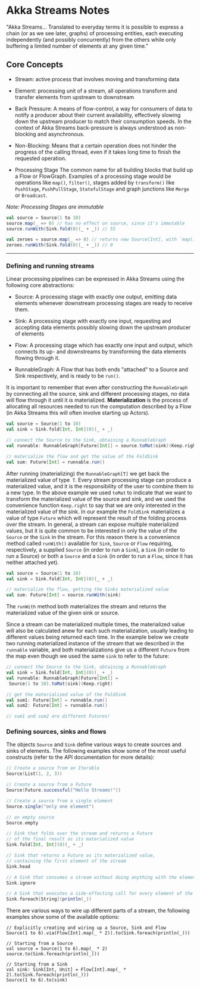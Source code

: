 # Akka Streams Notes

"Akka Streams... Translated to everyday terms it is possible to express a chain
(or as we see later, graphs) of processing entities, each executing
independently (and possibly concurrently) from the others while only buffering a
 limited number of elements at any given time."

## Core Concepts
- Stream:
active process that involves moving and transforming data
- Element:
processing unit of a stream, all operations transform and transfer elements from
upstream to downstream
- Back Pressure:
A means of flow-control, a way for consumers of data to notify a producer about
their current availability, effectively slowing down the upstream producer to
match their consumption speeds. In the context of Akka Streams back-pressure is
always understood as non-blocking and asynchronous.
- Non-Blocking:
Means that a certain operation does not hinder the progress of the calling
thread, even if it takes long time to finish the requested operation.

- Processing Stage
The common name for all building blocks that build up a Flow or FlowGraph.
Examples of a processing stage would be operations like `map()`, `filter()`,
stages added by `transform()` like `PushStage`, `PushPullStage`, `StatefulStage`
and graph junctions like `Merge` or `Broadcast`.

*Note: Processing Stages are immutable*
```scala
val source = Source(1 to 10)
source.map(_ => 0) // has no effect on source, since it's immutable
source.runWith(Sink.fold(0)(_ + _)) // 55

val zeroes = source.map(_ => 0) // returns new Source[Int], with `map()` appended
zeroes.runWith(Sink.fold(0)(_ + _)) // 0
```
___

### Defining and running streams
Linear processing pipelines can be expressed in Akka Streams using the following core abstractions:

- Source:
A processing stage with exactly one output, emitting data elements whenever
downstream processing stages are ready to receive them.
- Sink:
A processing stage with exactly one input, requesting and accepting data
elements possibly slowing down the upstream producer of elements

- Flow:
A processing stage which has exactly one input and output, which connects its
up- and downstreams by transforming the data elements flowing through it.

- RunnableGraph:
A Flow that has both ends "attached" to a Source and Sink respectively, and is
ready to be `run()`.

It is important to remember that even after constructing the `RunnableGraph`
by connecting all the source, sink and different processing stages, no data will
 flow through it until it is materialized. **Materialization**
is the process of allocating all resources needed to run the computation
 described by a Flow (in Akka Streams this will often involve starting up
Actors).

```scala
val source = Source(1 to 10)
val sink = Sink.fold[Int, Int](0)(_ + _)

// connect the Source to the Sink, obtaining a RunnableGraph
val runnable: RunnableGraph[Future[Int]] = source.toMat(sink)(Keep.right)

// materialize the flow and get the value of the FoldSink
val sum: Future[Int] = runnable.run()
```

After running (materializing) the `RunnableGraph[T]` we get back the
materialized value of type` T`. Every stream processing stage can produce a
materialized value, and it is the responsibility of the user to combine them to
a new type. In the above example we used `toMat` to indicate that we want to
transform the materialized value of the source and sink, and we used the
convenience function `Keep.right` to say that we are only interested in the
materialized value of the sink. In our example the `FoldSink` materializes a
value of type `Future` which will represent the result of the folding
 process over the stream. In general, a stream can expose multiple
 materialized values, but it is quite common to be interested in only the
 value of the `Source` or the `Sink` in
the stream. For this reason there is a convenience method called `runWith()`
available for `Sink`, `Source` or `Flow` requiring, respectively, a supplied `Source`
(in order to run a `Sink`), a `Sink` (in order to run a Source) or both a `Source`
and a `Sink` (in order to run a `Flow`, since it has neither attached yet).

```scala
val source = Source(1 to 10)
val sink = Sink.fold[Int, Int](0)(_ + _)

// materialize the flow, getting the Sinks materialized value
val sum: Future[Int] = source.runWith(sink)
```
The `runWith` method both materializes the stream and returns the
materialized value of the given sink or source.

Since a stream can be materialized multiple times, the materialized value
will also be calculated anew for each such materialization, usually leading to
 different values being returned each time. In the example below we create two
 running materialized instance of the stream that we described in the `runnable`
 variable, and both materializations give us a different `Future` from the map
 even though we used the same `sink` to refer to the future:

 ```scala
 // connect the Source to the Sink, obtaining a RunnableGraph
val sink = Sink.fold[Int, Int](0)(_ + _)
val runnable: RunnableGraph[Future[Int]] =
  Source(1 to 10).toMat(sink)(Keep.right)

// get the materialized value of the FoldSink
val sum1: Future[Int] = runnable.run()
val sum2: Future[Int] = runnable.run()

// sum1 and sum2 are different Futures!
```

### Defining sources, sinks and flows

The objects `Source` and `Sink` define various ways to create sources and
sinks of elements. The following examples show some of the most useful
constructs (refer to the API documentation for more details):

```scala
// Create a source from an Iterable
Source(List(1, 2, 3))

// Create a source from a Future
Source(Future.successful("Hello Streams!"))

// Create a source from a single element
Source.single("only one element")

// an empty source
Source.empty

// Sink that folds over the stream and returns a Future
// of the final result as its materialized value
Sink.fold[Int, Int](0)(_ + _)

// Sink that returns a Future as its materialized value,
// containing the first element of the stream
Sink.head

// A Sink that consumes a stream without doing anything with the elements
Sink.ignore

// A Sink that executes a side-effecting call for every element of the stream
Sink.foreach[String](println(_))
```
There are various ways to wire up different parts of a stream,
the following examples show some of the available options:

```
// Explicitly creating and wiring up a Source, Sink and Flow
Source(1 to 6).via(Flow[Int].map(_ * 2)).to(Sink.foreach(println(_)))

// Starting from a Source
val source = Source(1 to 6).map(_ * 2)
source.to(Sink.foreach(println(_)))

// Starting from a Sink
val sink: Sink[Int, Unit] = Flow[Int].map(_ * 2).to(Sink.foreach(println(_)))
Source(1 to 6).to(sink)
```
